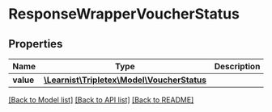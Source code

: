 # ResponseWrapperVoucherStatus

## Properties
Name | Type | Description | Notes
------------ | ------------- | ------------- | -------------
**value** | [**\Learnist\Tripletex\Model\VoucherStatus**](VoucherStatus.md) |  | [optional] 

[[Back to Model list]](../../README.md#documentation-for-models) [[Back to API list]](../../README.md#documentation-for-api-endpoints) [[Back to README]](../../README.md)

